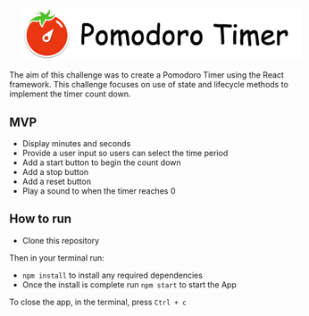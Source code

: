
<img src="./src/public/PomodoroChallenge.png" alt="Markdown Monster icon"
    style="float: left; margin: 20px;" />


The aim of this challenge was to create a Pomodoro Timer using the React framework.  This challenge focuses on use of state and lifecycle methods to implement the timer count down.   

## MVP
- Display minutes and seconds
- Provide a user input so users can select the time period
- Add a start button to begin the count down
- Add a stop button
- Add a reset button
- Play a sound to when the timer reaches 0

## How to run

- Clone this repository

Then in your terminal run:
- `npm install` to install any required dependencies
- Once the install is complete run `npm start` to start the App

To close the app, in the terminal, press `Ctrl + c`
